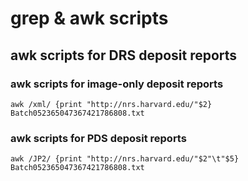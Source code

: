 # grep & awk scripts

## awk scripts for DRS deposit reports

### awk scripts for image-only deposit reports

    awk /xml/ {print "http://nrs.harvard.edu/"$2} Batch052365047367421786808.txt

### awk scripts for PDS deposit reports

    awk /JP2/ {print "http://nrs.harvard.edu/"$2"\t"$5} Batch052365047367421786808.txt

